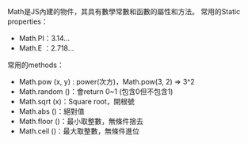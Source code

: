 Math是JS內建的物件，其具有數學常數和函數的屬性和方法。
常用的Static properties：
- Math.PI：3.14...
- Math.E ：2.718...

常用的methods：
- Math.pow (x, y) : power(次方)，Math.pow(3, 2) => 3^2
- Math.random ()：會return 0~1 (包含0但不包含1) 
- Math.sqrt (x)：Square root，開根號
- Math.abs ()：絕對值
- Math.floor ()：最小取整數，無條件捨去
- Math.ceil ()：最大取整數，無條件進位